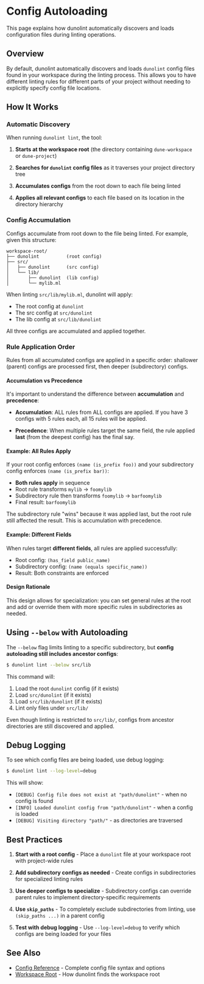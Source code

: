 # Config Autoloading

This page explains how dunolint automatically discovers and loads configuration files during linting operations.

## Overview

By default, dunolint automatically discovers and loads `dunolint` config files found in your workspace during the linting process. This allows you to have different linting rules for different parts of your project without needing to explicitly specify config file locations.

## How It Works

### Automatic Discovery

When running `dunolint lint`, the tool:

1. **Starts at the workspace root** (the directory containing `dune-workspace` or `dune-project`)

2. **Searches for `dunolint` config files** as it traverses your project directory tree

3. **Accumulates configs** from the root down to each file being linted

4. **Applies all relevant configs** to each file based on its location in the directory hierarchy

### Config Accumulation

Configs accumulate from root down to the file being linted. For example, given this structure:

<!-- $MDX skip -->
```text
workspace-root/
├── dunolint          (root config)
├── src/
│   ├── dunolint      (src config)
│   └── lib/
│       ├── dunolint  (lib config)
│       └── mylib.ml
```

When linting `src/lib/mylib.ml`, dunolint will apply:
- The root config at `dunolint`
- The src config at `src/dunolint`
- The lib config at `src/lib/dunolint`

All three configs are accumulated and applied together.

### Rule Application Order

Rules from all accumulated configs are applied in a specific order: shallower (parent) configs are processed first, then deeper (subdirectory) configs.

#### Accumulation vs Precedence

It's important to understand the difference between **accumulation** and **precedence**:

- **Accumulation**: ALL rules from ALL configs are applied. If you have 3 configs with 5 rules each, all 15 rules will be applied.

- **Precedence**: When multiple rules target the same field, the rule applied **last** (from the deepest config) has the final say.

#### Example: All Rules Apply

If your root config enforces `(name (is_prefix foo))` and your subdirectory config enforces `(name (is_prefix bar))`:

- **Both rules apply** in sequence
- Root rule transforms `mylib` → `foomylib`
- Subdirectory rule then transforms `foomylib` → `barfoomylib`
- Final result: `barfoomylib`

The subdirectory rule "wins" because it was applied last, but the root rule still affected the result. This is accumulation with precedence.

#### Example: Different Fields

When rules target **different fields**, all rules are applied successfully:
- Root config: `(has_field public_name)`
- Subdirectory config: `(name (equals specific_name))`
- Result: Both constraints are enforced

#### Design Rationale

This design allows for specialization: you can set general rules at the root and add or override them with more specific rules in subdirectories as needed.

## Using `--below` with Autoloading

The `--below` flag limits linting to a specific subdirectory, but **config autoloading still includes ancestor configs**:

<!-- $MDX skip -->
```bash
$ dunolint lint --below src/lib
```

This command will:
1. Load the root `dunolint` config (if it exists)
2. Load `src/dunolint` (if it exists)
3. Load `src/lib/dunolint` (if it exists)
4. Lint only files under `src/lib/`

Even though linting is restricted to `src/lib/`, configs from ancestor directories are still discovered and applied.

## Debug Logging

To see which config files are being loaded, use debug logging:

<!-- $MDX skip -->
```bash
$ dunolint lint --log-level=debug
```

This will show:
- `[DEBUG] Config file does not exist at "path/dunolint"` - when no config is found
- `[INFO] Loaded dunolint config from "path/dunolint"` - when a config is loaded
- `[DEBUG] Visiting directory "path/"` - as directories are traversed

## Best Practices

1. **Start with a root config** - Place a `dunolint` file at your workspace root with project-wide rules

2. **Add subdirectory configs as needed** - Create configs in subdirectories for specialized linting rules

3. **Use deeper configs to specialize** - Subdirectory configs can override parent rules to implement directory-specific requirements

4. **Use `skip_paths`** - To completely exclude subdirectories from linting, use `(skip_paths ...)` in a parent config

5. **Test with debug logging** - Use `--log-level=debug` to verify which configs are being loaded for your files

## See Also

- [Config Reference](../../reference/config/README.md) - Complete config file syntax and options
- [Workspace Root](../workspace-root.md) - How dunolint finds the workspace root
